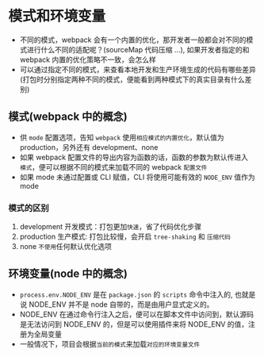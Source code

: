 # 模式和环境变量

- 不同的模式，webpack 会有一个内置的优化，那开发者一般都会对不同的模式进行什么不同的适配呢？(sourceMap 代码压缩 ...), 如果开发者指定的和 webpack 内置的优化策略不一致，会怎么样
- 可以通过指定不同的模式，来查看本地开发和生产环境生成的代码有哪些差异(打包时分别指定两种不同的模式，便能看到两种模式下的真实目录有什么差别)

## 模式(webpack 中的概念)

- 供 `mode` 配置选项，告知 `webpack` 使用`相应模式的内置优化`，默认值为 production，另外还有 development、none
- 如果 webpack 配置文件的导出内容为函数的话，函数的参数为默认传进入　`模式`，便可以根据不同的模式来加载不同的 webpack `配置文件`
- 如果 mode 未通过配置或 CLI 赋值，CLI 将使用可能有效的 `NODE_ENV` 值作为 mode

### 模式的区别

1. development 开发模式：打包更加`快速`，省了代码优化步骤
2. production 生产模式: 打包比较慢，会开启 `tree-shaking` 和 `压缩代码`
3. none `不使用`任何默认优化选项

## 环境变量(node 中的概念)

- `process.env.NODE_ENV` 是在 `package.json` 的 `scripts` 命令中注入的, 也就是说 NODE_ENV 并不是 node 自带的，而是由用户显式定义的。
- NODE_ENV 在通过命令行注入之后，便可以在脚本文件中访问到，默认源码是无法访问到 NODE_ENV 的，但是可以使用插件来将 NODE_ENV 的值，注册为全局变量
- 一般情况下，项目会根据`当前的模式`来加载`对应的环境变量文件`
